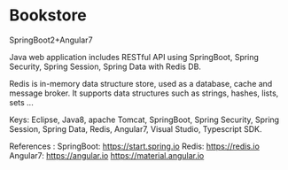 # Bookstore
SpringBoot2+Angular7

Java web application includes RESTful API using SpringBoot, Spring Security, Spring Session, Spring Data with Redis DB.

Redis is in-memory data structure store, used as a database, cache and message broker. It supports data structures such as strings, hashes, lists, sets ...

Keys: Eclipse, Java8, apache Tomcat, SpringBoot, Spring Security, Spring Session, Spring Data, Redis, Angular7, Visual Studio, Typescript SDK.

References :
SpringBoot: https://start.spring.io
Redis: https://redis.io
Angular7: https://angular.io
          https://material.angular.io


